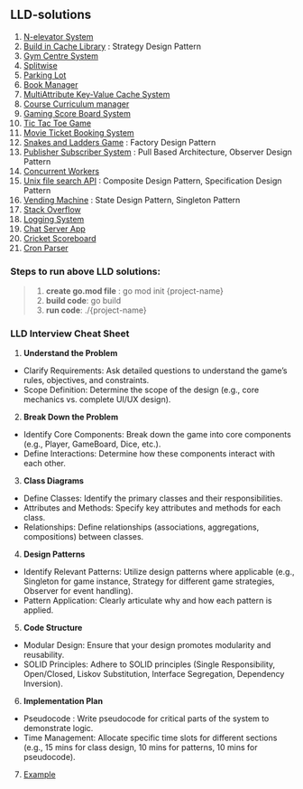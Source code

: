 ## LLD-solutions
1. [N-elevator System](./NElevatorSystem)
2. [Build in Cache Library](./CacheSystem) : Strategy Design Pattern
3. [Gym Centre System](./GymCentreClassBookingSystem)
4. [Splitwise](./SplitwiseSystem)
5. [Parking Lot](./ParkingLot)
6. [Book Manager](./BookManager)
7. [MultiAttribute Key-Value Cache System](./MultiAttributeKeyValueCacheSystem)
8. [Course Curriculum manager](./CourseCurriculumManager)
9. [Gaming Score Board System](./GamingScoreBoardSystem)
10. [Tic Tac Toe Game](./TicTacToeGame)
11. [Movie Ticket Booking System](./MovieTicketBookingSystem)
12. [Snakes and Ladders Game](./SnakesNLaddersGame) : Factory Design Pattern
13. [Publisher Subscriber System](./PublisherSubcriberSystem) : Pull Based Architecture, Observer Design Pattern
14. [Concurrent Workers](./ConcurrencyInGo)
15. [Unix file search API](./UnixFileSearchAPI) : Composite Design Pattern, Specification Design Pattern
16. [Vending Machine](./VendingMachineSystem) : State Design Pattern, Singleton Pattern
17. [Stack Overflow](./StackOverflowSystem)
18. [Logging System](./LoggingSystem)
19. [Chat Server App](./ChatServerApp)
20. [Cricket Scoreboard](./CricketScoreboard)
21. [Cron Parser](./CronParser)

### Steps to run above LLD solutions:
> 1. **create go.mod file** : go mod init {project-name}
> 2. **build code**: go build
> 3. **run code**: ./{project-name}

### LLD Interview Cheat Sheet
1. **Understand the Problem**
- Clarify Requirements: Ask detailed questions to understand the game’s rules, objectives, and constraints.
- Scope Definition: Determine the scope of the design (e.g., core mechanics vs. complete UI/UX design).

2. **Break Down the Problem**
- Identify Core Components: Break down the game into core components (e.g., Player, GameBoard, Dice, etc.).
- Define Interactions: Determine how these components interact with each other.

3. **Class Diagrams**
- Define Classes: Identify the primary classes and their responsibilities.
- Attributes and Methods: Specify key attributes and methods for each class.
- Relationships: Define relationships (associations, aggregations, compositions) between classes.

4. **Design Patterns**
- Identify Relevant Patterns: Utilize design patterns where applicable (e.g., Singleton for game instance, Strategy for different game strategies, Observer for event handling).
- Pattern Application: Clearly articulate why and how each pattern is applied.

5. **Code Structure**
- Modular Design: Ensure that your design promotes modularity and reusability.
- SOLID Principles: Adhere to SOLID principles (Single Responsibility, Open/Closed, Liskov Substitution, Interface Segregation, Dependency Inversion).

6. **Implementation Plan**
- Pseudocode : Write pseudocode for critical parts of the system to demonstrate logic.
- Time Management: Allocate specific time slots for different sections (e.g., 15 mins for class design, 10 mins for patterns, 10 mins for pseudocode).

7. [Example](./ChessGame/Readme.md)